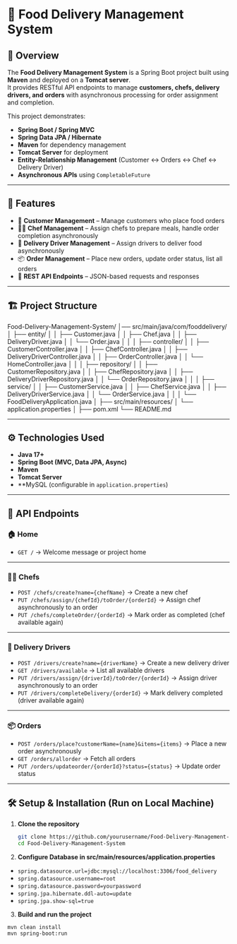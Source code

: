 # 🍴 Food Delivery Management System

## 📌 Overview
The **Food Delivery Management System** is a Spring Boot project built using **Maven** and deployed on a **Tomcat server**.  
It provides RESTful API endpoints to manage **customers, chefs, delivery drivers, and orders** with asynchronous processing for order assignment and completion.  

This project demonstrates:
- **Spring Boot / Spring MVC**
- **Spring Data JPA / Hibernate**
- **Maven** for dependency management
- **Tomcat Server** for deployment
- **Entity-Relationship Management** (Customer ↔ Orders ↔ Chef ↔ Delivery Driver)
- **Asynchronous APIs** using `CompletableFuture`

---

## 🚀 Features
- 👤 **Customer Management** – Manage customers who place food orders  
- 👨‍🍳 **Chef Management** – Assign chefs to prepare meals, handle order completion asynchronously  
- 🚚 **Delivery Driver Management** – Assign drivers to deliver food asynchronously  
- 📦 **Order Management** – Place new orders, update order status, list all orders  
- 🔗 **REST API Endpoints** – JSON-based requests and responses  

---

## 🏗️ Project Structure
Food-Delivery-Management-System/
│── src/main/java/com/fooddelivery/
│ ├── entity/
│ │ ├── Customer.java
│ │ ├── Chef.java
│ │ ├── DeliveryDriver.java
│ │ └── Order.java
│ │
│ ├── controller/
│ │ ├── CustomerController.java
│ │ ├── ChefController.java
│ │ ├── DeliveryDriverController.java
│ │ ├── OrderController.java
│ │ └── HomeController.java
│ │
│ ├── repository/
│ │ ├── CustomerRepository.java
│ │ ├── ChefRepository.java
│ │ ├── DeliveryDriverRepository.java
│ │ └── OrderRepository.java
│ │
│ ├── service/
│ │ ├── CustomerService.java
│ │ ├── ChefService.java
│ │ ├── DeliveryDriverService.java
│ │ └── OrderService.java
│ │
│ └── FoodDeliveryApplication.java
│
├── src/main/resources/
│ └── application.properties
│
├── pom.xml
└── README.md


---

## ⚙️ Technologies Used
- **Java 17+**  
- **Spring Boot (MVC, Data JPA, Async)**  
- **Maven**  
- **Tomcat Server**  
- **MySQL (configurable in `application.properties`)  

---

## 🔌 API Endpoints

### 🏠 Home
- `GET /` → Welcome message or project home  

---

### 👨‍🍳 Chefs
- `POST /chefs/create?name={chefName}` → Create a new chef  
- `PUT /chefs/assign/{chefId}/toOrder/{orderId}` → Assign chef asynchronously to an order  
- `PUT /chefs/completeOrder/{orderId}` → Mark order as completed (chef available again)  

---

### 🚚 Delivery Drivers
- `POST /drivers/create?name={driverName}` → Create a new delivery driver  
- `GET /drivers/available` → List all available drivers  
- `PUT /drivers/assign/{driverId}/toOrder/{orderId}` → Assign driver asynchronously to an order  
- `PUT /drivers/completeDelivery/{orderId}` → Mark delivery completed (driver available again)  

---

### 📦 Orders
- `POST /orders/place?customerName={name}&items={items}` → Place a new order asynchronously  
- `GET /orders/allorder` → Fetch all orders  
- `PUT /orders/updateorder/{orderId}?status={status}` → Update order status  

---

## 🛠️ Setup & Installation (Run on Local Machine)

1. **Clone the repository**
   ```bash
   git clone https://github.com/yourusername/Food-Delivery-Management-System.git
   cd Food-Delivery-Management-System
2. **Configure Database in src/main/resources/application.properties**
- `spring.datasource.url=jdbc:mysql://localhost:3306/food_delivery`
- `spring.datasource.username=root`
- `spring.datasource.password=yourpassword`
- `spring.jpa.hibernate.ddl-auto=update`
- `spring.jpa.show-sql=true`
3. **Build and run the project**
  ```bash
  mvn clean install
  mvn spring-boot:run



